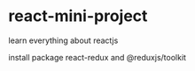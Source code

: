# react-mini-project
learn everything about reactjs

install package react-redux and @reduxjs/toolkit
